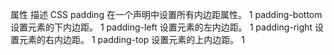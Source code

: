 属性	描述	CSS
padding	在一个声明中设置所有内边距属性。	1
padding-bottom	设置元素的下内边距。	1
padding-left	设置元素的左内边距。	1
padding-right	设置元素的右内边距。	1
padding-top	设置元素的上内边距。	1
